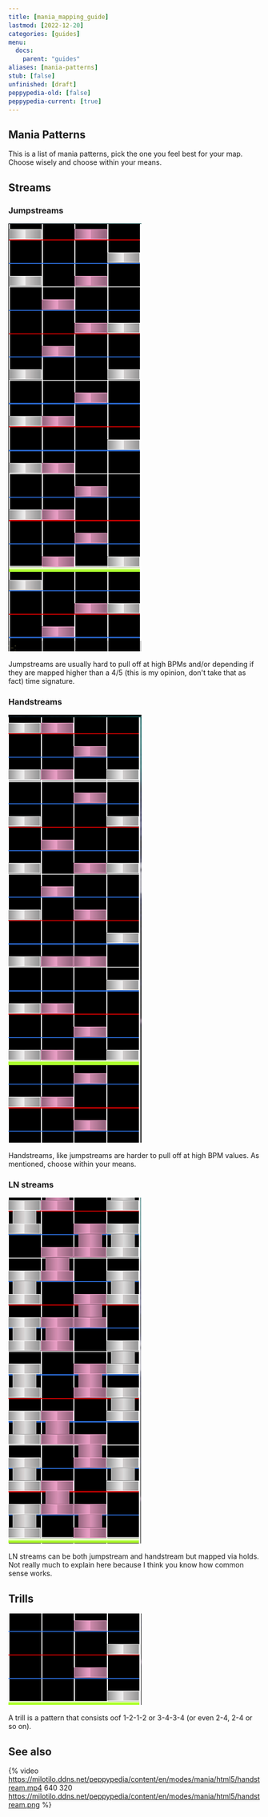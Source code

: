 ```yaml
---
title: [mania_mapping_guide]
lastmod: [2022-12-20]
categories: [guides]
menu:
  docs:
    parent: "guides"
aliases: [mania-patterns]
stub: [false]
unfinished: [draft]
peppypedia-old: [false]
peppypedia-current: [true]
---
```

## Mania Patterns

This is a list of mania patterns, pick the one you feel best for your map. Choose wisely and choose within your means.
## Streams

### Jumpstreams

![](images/Screenshot_2022-12-20_224808.png)

Jumpstreams are usually hard to pull off at high BPMs and/or depending if they are mapped higher than a 4/5 (this is my opinion, don't take that as fact) time signature.

### Handstreams

![](images/Screenshot_2022-12-20_232313.png)

Handstreams, like jumpstreams are harder to pull off at high BPM values. As mentioned, choose within your means.

### LN streams

![](images/Screenshot_2022-12-20_233136.png)

LN streams can be both jumpstream and handstream but mapped via holds. Not really much to explain here because I think you know how common sense works.

## Trills

![](images/Screenshot_2022-12-20_233655.png)

A trill is a pattern that consists oof 1-2-1-2 or 3-4-3-4 (or even 2-4, 2-4 or so on).

## See also

{% video https://milotilo.ddns.net/peppypedia/content/en/modes/mania/html5/handstream.mp4 640 320 https://milotilo.ddns.net/peppypedia/content/en/modes/mania/html5/handstream.png %}